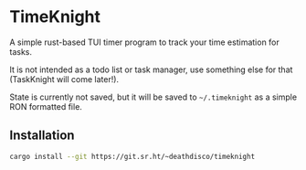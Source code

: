 # TimeKnight

A simple rust-based TUI timer program to track your time estimation for tasks.

It is not intended as a todo list or task manager, use something else for that (TaskKnight will come later!).

State is currently not saved, but it will be saved to `~/.timeknight` as a simple RON formatted file.

## Installation

```bash
cargo install --git https://git.sr.ht/~deathdisco/timeknight
```
